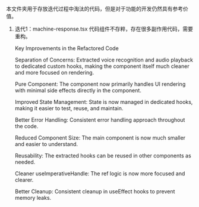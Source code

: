 本文件夹用于存放迭代过程中淘汰的代码，但是对于功能的开发仍然具有参考价值。
1. 迭代1：machine-response.tsx 代码组件不存粹，存在很多副作用代码，需要重构。

    Key Improvements in the Refactored Code

    Separation of Concerns: Extracted voice recognition and audio playback to dedicated custom hooks, making the component itself much cleaner and more focused on rendering.

    Pure Component: The component now primarily handles UI rendering with minimal side effects directly in the component.

    Improved State Management: State is now managed in dedicated hooks, making it easier to test, reuse, and maintain.

    Better Error Handling: Consistent error handling approach throughout the code.

    Reduced Component Size: The main component is now much smaller and easier to understand.

    Reusability: The extracted hooks can be reused in other components as needed.

    Cleaner useImperativeHandle: The ref logic is now more focused and clearer.

    Better Cleanup: Consistent cleanup in useEffect hooks to prevent memory leaks.